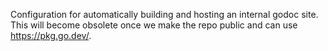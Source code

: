 Configuration for automatically building and hosting an internal godoc site.
This will become obsolete once we make the repo public and can use
https://pkg.go.dev/.
